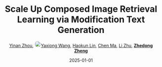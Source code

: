---
title: "Scale Up Composed Image Retrieval Learning via Modification Text Generation"
collection: publications
permalink: /publication/Scale-Up2025
date: 2025-01-01
doi: 
oral: 
keywords: image retrieval learning, retrieval learning modification, retrieval learning, object re-identification, image retrieval, 
venue: 'IEEE Transactions on Multimedia (TMM)'
paperurl: 'https://zdzheng.xyz/files/TMM25-Scale.pdf'
author: '<a href="https://zdzheng.xyz/authors/Yinan-Zhou" class="author">Yinan Zhou</a>, <a href="https://zdzheng.xyz/authors/Yaxiong-Wang" class="author"> <img src= "https://zdzheng.xyz/coauthors/yaxiong-wang.jpeg" alt="yaxiong-wang" style="border-radius: 50%; height:20px; width:20px">Yaxiong Wang</a>, <a href="https://zdzheng.xyz/authors/Haokun-Lin" class="author">Haokun Lin</a>, <a href="https://zdzheng.xyz/authors/Chen-Ma" class="author">Chen Ma</a>, <a href="https://zdzheng.xyz/authors/Li-Zhu" class="author">Li Zhu</a>, <strong><a href="https://zdzheng.xyz/authors/Zhedong-Zheng" class="author">Zhedong Zheng</a></strong>'
sqlauthor: '{"@type": "Person","name": "Yinan Zhou"}, {"@type": "Person","name": "Yaxiong Wang"}, {"@type": "Person","name": "Haokun Lin"}, {"@type": "Person","name": "Chen Ma"}, {"@type": "Person","name": "Li Zhu"}, {"@type": "Person","name": "Zhedong Zheng"}'
citation: ' Yinan Zhou,  Yaxiong Wang,  Haokun Lin,  Chen Ma,  Li Zhu,  Zhedong Zheng, &quot;Scale Up Composed Image Retrieval Learning via Modification Text Generation.&quot; IEEE Transactions on Multimedia, 2025.'
pub_year: '2025'
bib: >
    @article{zhou2025,<br>author = "Zhou, Yinan and Wang, Yaxiong and Lin, Haokun and Ma, Chen and Zhu, Li and Zheng, Zhedong",<br>title = "Scale Up Composed Image Retrieval Learning via Modification Text Generation",<br>journal = "IEEE Transactions on Multimedia",<br>url = "https://zdzheng.xyz/files/TMM25-Scale.pdf",<br>year = "2025"
    }

---